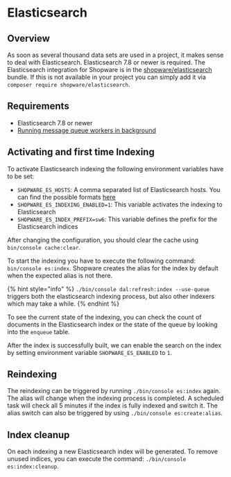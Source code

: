 # Elasticsearch

## Overview

As soon as several thousand data sets are used in a project, it makes sense to deal with Elasticsearch. Elasticsearch 7.8 or newer is required. The Elasticsearch integration for Shopware is in the [shopware/elasticsearch](https://github.com/shopware/elasticsearch) bundle. If this is not available in your project you can simply add it via `composer require shopware/elasticsearch`.

## Requirements

* Elasticsearch 7.8 or newer
* [Running message queue workers in background](message-queue.md)

## Activating and first time Indexing

To activate Elasticsearch indexing the following environment variables have to be set:

* `SHOPWARE_ES_HOSTS`: A comma separated list of Elasticsearch hosts. You can find the possible formats [here](https://www.elastic.co/guide/en/elasticsearch/client/php-api/current/host-config.html#inline-host-config)
* `SHOPWARE_ES_INDEXING_ENABLED=1`: This variable activates the indexing to Elasticsearch
* `SHOPWARE_ES_INDEX_PREFIX=sw6`: This variable defines the prefix for the Elasticsearch indices

After changing the configuration, you should clear the cache using `bin/console cache:clear`.

To start the indexing you have to execute the following command: `bin/console es:index`. Shopware creates the alias for the index by default when the expected alias is not there.

{% hint style="info" %}
`./bin/console dal:refresh:index --use-queue` triggers both the elasticsearch indexing process, but also other indexers which may take a while.
{% endhint %}

To see the current state of the indexing, you can check the count of documents in the Elasticsearch index or the state of the queue by looking into the `enqueue` table.

After the index is successfully built, we can enable the search on the index by setting environment variable `SHOPWARE_ES_ENABLED` to `1`.

## Reindexing

The reindexing can be triggered by running `./bin/console es:index` again. The alias will change when the indexing process is completed. A scheduled task will check all 5 minutes if the index is fully indexed and switch it. The alias switch can also be triggered by using `./bin/console es:create:alias`.

## Index cleanup

On each indexing a new Elasticsearch index will be generated. To remove unused indices, you can execute the command: `./bin/console es:index:cleanup`.

